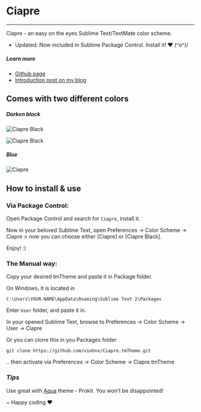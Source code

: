 # Ciapre
-----------------
Ciapre - an easy on the eyes Sublime Text/TextMate color scheme.
* Updated: Now included in Sublime Package Control. Install it! ♥ (^o^)/

##### *Learn more*
+ [Github page](http://vinhnx.github.com/Ciapre.tmTheme/)
+ [Introduction post on my blog](http://vinhnx.github.com/blog/2012/09/21/ciapre-sublime-text-color-scheme/)

## Comes with two different colors ##
##### Darken black
![Ciapre Black](https://dl.dropbox.com/u/11357190/Shared%20Images/ciapre-new.PNG)

![Ciapre Black](https://dl.dropbox.com/u/11357190/Shared%20Images/awesome%20ciapre%20black%20-%20sd.png)

##### Blue
![Ciapre](https://dl.dropbox.com/u/11357190/Shared%20Images/Ciapre%20ST%20theme%20preview%205%20-sd.PNG)

## How to install & use ##
### Via Package Control:
Open Package Control and search for `Ciapre`, install it.

Now in your beloved Sublime Text, open Preferences -> Color Scheme -> Ciapre > now you can choose either [Ciapre] or [Ciapre Black].

Enjoy! :)

### The Manual way:
Copy your desired tmTheme and paste it in Package folder.

On Windows, it is located in 

`C:\Users\YOUR-NAME\AppData\Roaming\Sublime Text 2\Packages`

Enter `User` folder, and paste it in.

In your opened Sublime Text, browse to Preferences -> Color Scheme -> User -> Ciapre

Or you can clone this in you Packages folder

`git clone https://github.com/vinhnx/Ciapre.tmTheme.git`

.. then activate via Preferences -> Color Scheme -> Ciapre.tmTheme

### *Tips* ###
Use great with [Aqua](https://github.com/cafarm/aqua-theme) theme - Prokit. 
You won't be disappointed!

~ Happy coding ♥